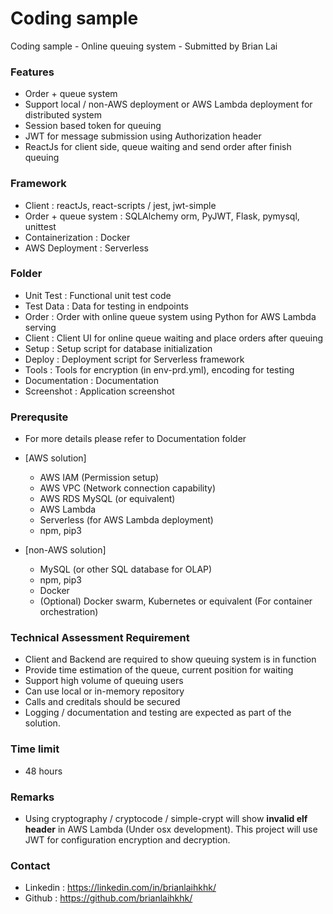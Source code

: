 # Coding sample
Coding sample - Online queuing system - Submitted by Brian Lai

### Features

- Order + queue system
- Support local / non-AWS deployment or AWS Lambda deployment for distributed system
- Session based token for queuing
- JWT for message submission using Authorization header
- ReactJs for client side, queue waiting and send order after finish queuing

### Framework 

- Client : reactJs, react-scripts / jest, jwt-simple
- Order + queue system : SQLAlchemy orm, PyJWT, Flask, pymysql, unittest
- Containerization : Docker
- AWS Deployment : Serverless

### Folder

- Unit Test : Functional unit test code
- Test Data : Data for testing in endpoints
- Order : Order with online queue system using Python for AWS Lambda serving
- Client : Client UI for online queue waiting and place orders after queuing
- Setup : Setup script for database initialization
- Deploy : Deployment script for Serverless framework
- Tools : Tools for encryption (in env-prd.yml), encoding for testing
- Documentation : Documentation
- Screenshot : Application screenshot

### Prerequsite

- For more details please refer to Documentation folder

- [AWS solution]
   - AWS IAM (Permission setup)
   - AWS VPC (Network connection capability)
   - AWS RDS MySQL (or equivalent)
   - AWS Lambda
   - Serverless (for AWS Lambda deployment)
   - npm, pip3

- [non-AWS solution]
   - MySQL (or other SQL database for OLAP)
   - npm, pip3
   - Docker
   - (Optional) Docker swarm, Kubernetes or equivalent (For container orchestration) 

### Technical Assessment Requirement

- Client and Backend are required to show queuing system is in function
- Provide time estimation of the queue, current position for waiting
- Support high volume of queuing users
- Can use local or in-memory repository
- Calls and creditals should be secured
- Logging / documentation and testing are expected as part of the solution.

### Time limit

- 48 hours

### Remarks

- Using cryptography / cryptocode / simple-crypt will show **invalid elf header** in AWS Lambda (Under osx development). This project will use JWT for configuration encryption and decryption.

### Contact
- Linkedin : https://linkedin.com/in/brianlaihkhk/
- Github : https://github.com/brianlaihkhk/
